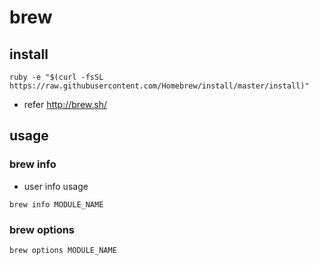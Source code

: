 # brew


## install 


```
ruby -e "$(curl -fsSL https://raw.githubusercontent.com/Homebrew/install/master/install)"

```

* refer <http://brew.sh/>


## usage

### brew info

* user info usage

```
brew info MODULE_NAME

```

### brew options

```
brew options MODULE_NAME

```